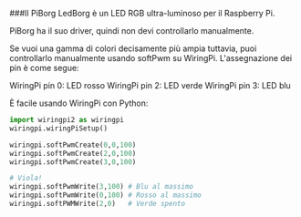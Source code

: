 <!--
---
name: PiBorg LEDBorg
description: Un singolo LED RBG per il tuo Raspberry Pi
buy: https://www.piborg.org/ledborg
pin:
  '11':
    name: LED rosso
    direction: output
    active: high
    description: PiBorg LED rosso
  '13':
    name: LED verde
    direction: input
    active: high
    description: PiBorg LED verde
  '15':
    name: LED blu
    direction: output
    active: high
    description: PiBorg LED blu
-->
###Il PiBorg LedBorg è un LED RGB ultra-luminoso per il Raspberry Pi.

PiBorg ha il suo driver, quindi non devi controllarlo manualmente.

Se vuoi una gamma di colori decisamente più ampia tuttavia, puoi controllarlo manualmente 
usando softPwm su WiringPi. L'assegnazione dei pin è come segue:

WiringPi pin 0: LED rosso
WiringPi pin 2: LED verde
WiringPi pin 3: LED blu

È facile usando WiringPi con Python:


```python
import wiringpi2 as wiringpi
wiringpi.wiringPiSetup()

wiringpi.softPwmCreate(0,0,100)
wiringpi.softPwmCreate(2,0,100)
wiringpi.softPwmCreate(3,0,100)

# Viola!
wiringpi.softPwmWrite(3,100) # Blu al massimo
wiringpi.softPwmWrite(0,100) # Rosso al massimo
wiringpi.softPWMWrite(2,0)	 # Verde spento
```